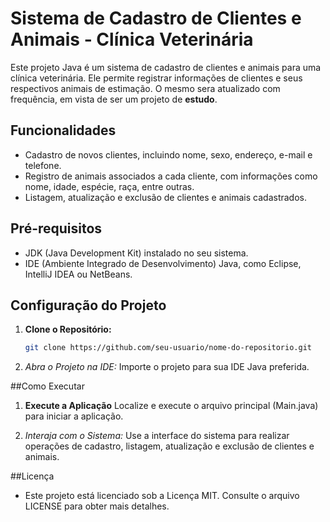 # Sistema de Cadastro de Clientes e Animais - Clínica Veterinária

Este projeto Java é um sistema de cadastro de clientes e animais para uma clínica veterinária. Ele permite registrar informações de clientes e seus respectivos animais de estimação.
O mesmo sera atualizado com frequência, em vista de ser um projeto de **estudo**.

## Funcionalidades

- Cadastro de novos clientes, incluindo nome, sexo, endereço, e-mail e telefone.
- Registro de animais associados a cada cliente, com informações como nome, idade, espécie, raça, entre outras.
- Listagem, atualização e exclusão de clientes e animais cadastrados.

## Pré-requisitos

- JDK (Java Development Kit) instalado no seu sistema.
- IDE (Ambiente Integrado de Desenvolvimento) Java, como Eclipse, IntelliJ IDEA ou NetBeans.

## Configuração do Projeto

1. **Clone o Repositório:**
   ```bash
   git clone https://github.com/seu-usuario/nome-do-repositorio.git

2. *Abra o Projeto na IDE:*
   Importe o projeto para sua IDE Java preferida.

##Como Executar
1. **Execute a Aplicação**
   Localize e execute o arquivo principal (Main.java) para iniciar a aplicação.

2. *Interaja com o Sistema:*
   Use a interface do sistema para realizar operações de cadastro, listagem, atualização e exclusão de clientes e animais.


##Licença
- Este projeto está licenciado sob a Licença MIT. Consulte o arquivo LICENSE para obter mais detalhes.
